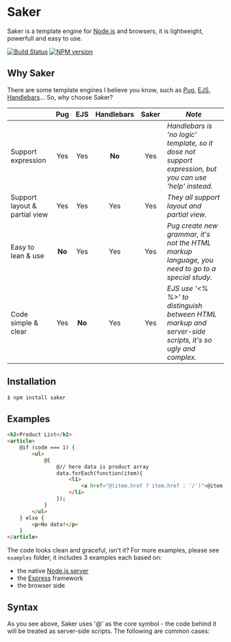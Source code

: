 # Saker
Saker is a template engine for [Node.js](https://nodejs.org) and browsers, it is lightweight, powerfull and easy to use.

[![Build Status](https://travis-ci.org/eshengsky/saker.svg?branch=master)](https://travis-ci.org/eshengsky/saker)
[![NPM version](https://img.shields.io/npm/v/saker.svg?style=flat)](https://www.npmjs.com/package/saker)

## Why Saker

There are some template engines I believe you know, such as [Pug](https://github.com/pugjs/pug), [EJS](https://github.com/tj/ejs), [Handlebars](https://github.com/wycats/handlebars.js)... So, why choose Saker?

|                              | Pug           | EJS           | Handlebars    | Saker         | *Note*                                                                                                 |
|------------------------------|:-------------:|:-------------:|:-------------:|:-------------:|--------------------------------------------------------------------------------------------------------|
|Support expression            | Yes           | Yes           | **No**        | Yes           | *Handlebars is 'no logic' template, so it dose not support expression, but you can use 'help' instead.*|
|Support layout & partial view | Yes           | Yes           | Yes           | Yes           | *They all support layout and partial view.*                                                            |
|Easy to lean & use            | **No**        | Yes           | Yes           | Yes           | *Pug create new grammar, it's not the HTML markup language, you need to go to a special study.*        |
|Code simple & clear           | Yes           | **No**        | Yes           | Yes           | *EJS use '<% %>' to distinguish between HTML markup and server-side scripts, it's so ugly and complex.*|

## Installation

```bash
$ npm install saker
```

## Examples
``` html
<h2>Product List</h2>
<article>
    @if (code === 1) {
        <ul>
            @{
                @// here data is product array
                data.forEach(function(item){
                    <li>
                        <a href="@(item.href ? item.href : '/')">@item.productName</a>
                    </li>
                });
            }
        </ul>
    } else {
        <p>No data!</p>
    }
</article>
```
The code looks clean and graceful, isn't it?
For more examples, please see `examples` folder, it includes 3 examples each based on: 
* the native [Node.js server](https://nodejs.org/dist/latest-v6.x/docs/api/http.html)
* the [Express](http://expressjs.com/) framework
* the browser side


## Syntax

As you see above, Saker uses '@' as the core symbol - the code behind it will be treated as server-side scripts.
The following are common cases:
